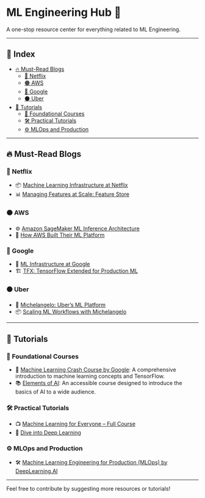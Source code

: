 # ML Engineering Hub 🚀

A one-stop resource center for everything related to ML Engineering.

---

## 📑 Index

- [🔥 Must-Read Blogs](#-must-read-blogs)
  - [🔴 Netflix](#-netflix)
  - [🟠 AWS](#-aws)
  - [🔵 Google](#-google)
  - [⚫ Uber](#-uber)
- [📘 Tutorials](#-tutorials)
  - [🧠 Foundational Courses](#-foundational-courses)
  - [🛠️ Practical Tutorials](#-practical-tutorials)
  - [⚙️ MLOps and Production](#-mlops-and-production)

---

## 🔥 Must-Read Blogs 

### 🔴 Netflix
- 📦 [Machine Learning Infrastructure at Netflix](https://netflixtechblog.com/machine-learning-infrastructure-at-netflix-5e4a2e1e8dde)
- 📊 [Managing Features at Scale: Feature Store](https://netflixtechblog.com/managing-features-at-scale-8e85f31740ab)

### 🟠 AWS
- ⚙️ [Amazon SageMaker ML Inference Architecture](https://aws.amazon.com/blogs/machine-learning/building-scalable-ml-model-inference-on-amazon-sagemaker/)
- 🧠 [How AWS Built Their ML Platform](https://aws.amazon.com/blogs/machine-learning/inside-amazon-sagemaker/)

### 🔵 Google
- 🧪 [ML Infrastructure at Google](https://research.google/pubs/pub43146/)
- 🏗️ [TFX: TensorFlow Extended for Production ML](https://www.tensorflow.org/tfx)

### ⚫ Uber
- 🚗 [Michelangelo: Uber’s ML Platform](https://eng.uber.com/michelangelo-machine-learning-platform/)
- 📦 [Scaling ML Workflows with Michelangelo](https://www.uber.com/blog/michelangelo-ml-platform/)

---

## 📘 Tutorials

### 🧠 Foundational Courses
- 📘 [Machine Learning Crash Course by Google](https://developers.google.com/machine-learning/crash-course): A comprehensive introduction to machine learning concepts and TensorFlow.
- 📚 [Elements of AI](https://www.elementsofai.com/): An accessible course designed to introduce the basics of AI to a wide audience.

### 🛠️ Practical Tutorials
- 📺 [Machine Learning for Everyone – Full Course](https://www.youtube.com/watch?v=i_LwzRVP7bg)
- 📘 [Dive into Deep Learning](https://d2l.ai/)

### ⚙️ MLOps and Production
- 🛠️ [Machine Learning Engineering for Production (MLOps) by DeepLearning.AI](https://www.deeplearning.ai/programs/machine-learning-engineering-for-production-mlops/)

---

Feel free to contribute by suggesting more resources or tutorials!
